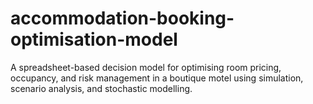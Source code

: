 # accommodation-booking-optimisation-model
A spreadsheet-based decision model for optimising room pricing, occupancy, and risk management in a boutique motel using simulation, scenario analysis, and stochastic modelling.
